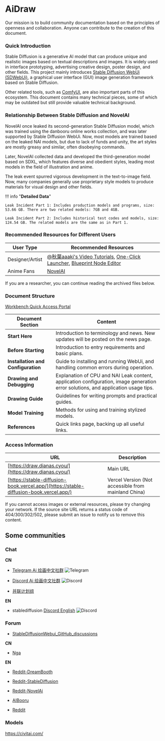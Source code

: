 # AiDraw

<!--
Copyright (C)  2022  StableDiffusionBook.

    Permission is granted to copy, distribute and/or modify this document
    under the terms of the GNU Free Documentation License, Version 1.3
    or any later version published by the Free Software Foundation;
    with no Invariant Sections, no Front-Cover Texts, and no Back-Cover Texts.
    A copy of the license is included in the section entitled " GNU
    Free Documentation License ".

-->

Our mission is to build community documentation based on the principles of openness and collaboration. Anyone can
contribute to the creation of this document.

### Quick Introduction

Stable Diffusion is a generative AI model that can produce unique and realistic images based on textual descriptions and
images. It is widely used in interface prototyping, advertising creative design, poster design, and other fields. This
project mainly introduces [Stable Diffusion WebUi (SDWebUi)](https://github.com/AUTOMATIC1111/stable-diffusion-webui), a
graphical user interface (GUI) image generation framework based on Stable Diffusion.

Other related tools, such as [ComfyUI](https://github.com/comfyanonymous/ComfyUI), are also important parts of this
ecosystem. This document contains many technical pieces, some of which may be outdated but still provide valuable
technical background.

### Relationship Between Stable Diffusion and NovelAI

NovelAI once leaked its second-generation Stable Diffusion model, which was trained using the danbooru online works
collection, and was later supported by Stable Diffusion WebUi. Now, most models are trained based on the leaked NAI
models, but due to lack of funds and unity, the art styles are mostly greasy and similar, often disobeying commands.

Later, NovelAI collected data and developed the third-generation model based on SDXL, which features diverse and
obedient styles, leading most models in the field of illustration and anime.

The leak event spurred vigorous development in the text-to-image field. Now, many companies generally use proprietary
style models to produce materials for visual design and other fields.

!!! info "**Detailed Data**"

    Leak Incident Part 1: Includes production models and programs, size: 53.66 GB. There are two related models: 7GB and 4GB.

    Leak Incident Part 2: Includes historical test codes and models, size: 124.54 GB. The related models are the same as in Part 1.

### Recommended Resources for Different Users

| User Type       | Recommended Resources                                                                                                                                                                                    |
|-----------------|----------------------------------------------------------------------------------------------------------------------------------------------------------------------------------------------------------|
| Designer/Artist | [@秋葉aaaki's Video Tutorials](https://space.bilibili.com/12566101), [One-Click Launcher](https://www.bilibili.com/video/BV1iM4y1y7oA), [Blueprint Node Editor](https://github.com/comfyanonymous/ComfyUI) |
| Anime Fans      | [NovelAI](https://novelai.net/)                                                                                                                                                                          |

If you are a researcher, you can continue reading the archived files below.

### Document Structure

[Workbench Quick Access Portal](https://draw.dianas.cyou/paint/)

| Document Section                   | Content                                                                                                                           |
|------------------------------------|-----------------------------------------------------------------------------------------------------------------------------------|
| **Start Here**                     | Introduction to terminology and news. New updates will be posted on the news page.                                                |
| **Before Starting**                | Introduction to entry requirements and basic plans.                                                                               |
| **Installation and Configuration** | Guide to installing and running WebUi, and handling common errors during operation.                                               |
| **Drawing and Debugging**          | Explanation of CPU and NAI Leak content, application configuration, image generation error solutions, and application usage tips. |
| **Drawing Guide**                  | Guidelines for writing prompts and practical guides.                                                                              |
| **Model Training**                 | Methods for using and training stylized models.                                                                                   |
| **References**                     | Quick links page, backing up all useful links.                                                                                    |

### Access Information

| URL                                                                                    | Description                                         |
|----------------------------------------------------------------------------------------|-----------------------------------------------------|
| [https://draw.dianas.cyou/](https://draw.dianas.cyou/)                                 | Main URL                                            |
| [https://stable-diffusion-book.vercel.app/](https://stable-diffusion-book.vercel.app/) | Vercel Version (Not accessible from mainland China) |

If you cannot access images or external resources, please try changing your network. If the source site URL returns a
status code of 404/300/302/502, please submit an issue to notify us to remove this content.

## Some communities

### Chat

**CN**

- [Telegram Ai 绘画中文社群](https://t.me/StableDiffusion_CN)
  <img src="https://img.shields.io/badge/Telegram-Group-blue" alt="Telegram">

- [Discord Ai 绘画中文社群](https://discord.gg/vhsArSSA6K)
  <img src="https://img.shields.io/discord/1033769426216046622?color=blue&label=Discord_Ai%E7%BB%98%E7%94%BB%E4%B8%AD%E6%96%87%E7%BB%84" alt="Discord">

- [并联计划组](https://docs.google.com/spreadsheets/d/1TA_xInjgS_dKdd68EL9NamCgulTBQHQpsVdCQpf3OxU/edit#gid=45042168)

**EN**

- stablediffusion [Discord English](https://discord.gg/stablediffusion)
  <img src="https://img.shields.io/discord/1002292111942635562?color=blue&label=Discord_stablediffusion" alt="Discord">

### Forum

- [StableDiffusionWebui_GitHub_discussions](https://github.com/AUTOMATIC1111/stable-diffusion-webui/discussions)

**CN**

- [Nga](https://nga.178.com/thread.php?stid=33844263)

**EN**

- [Reddit-DreamBooth](https://www.reddit.com/r/DreamBooth/)

- [Reddit-StableDiffusion](https://www.reddit.com/r/StableDiffusion/)

- [Reddit-NovelAi](https://www.reddit.com/r/NovelAi/)

- [AIBooru](https://aibooru.online/)

- [Reddit](https://www.reddit.com/r/StableDiffusion/)

### Models

https://civitai.com/
